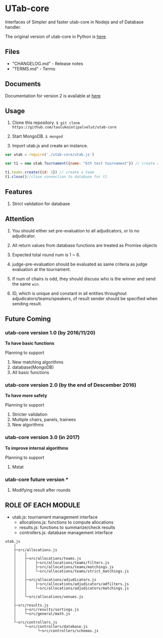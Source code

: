 # UTab-core

Interfaces of Simpler and faster utab-core in Nodejs and of Database handler.

The original version of utab-core in Python is [here](https://github.com/nswa17/utab-api-server-old-).

## Files

 + "CHANGELOG.md" - Release notes
 + "TERMS.md" - Terms

## Documents

Documentation for version 2 is available at [here](https://taulukointipalvelut.github.io/)

## Usage

1. Clone this repository. `$ git clone https://github.com/taulukointipalvelut/utab-core`

1. Start MongoDB. `$ mongod`

1. Import utab.js and create an instance.
```javascript
var utab = require('./utab-core/utab.js')

var t1 = new utab.Tournament({name: "6th test tournament"}) // create a tournament

t1.teams.create({id: 1}) // create a team
t1.close()//close connection to database for t1
```

## Features

1. Strict validation for database

<!--New Matching Algorithms derived from Gale Shapley Algorithm-->

## Attention

1. You should either set pre-evaluation to all adjudicators, or to no adjudicator.

1. All return values from database functions are treated as Promise objects

1. Expected total round num is 1 ~ 6.

1. judge-pre-evaluation should be evaluated as same criteria as judge evaluation at the tournament.

1. If num of chairs is odd, they should discuss who is the winner and send the same `win`.

1. ID, which is unique and constant in all entities throughout adjudicators/teams/speakers, of result sender should be specified when sending result.

## Future Coming

### utab-core version 1.0 <!--[Candle Light]--> (by 2016/11/20)

**To have basic functions**

Planning to support

1. New matching algorithms
1. database(MongoDB)
1. All basic functions

### utab-core version 2.0 <!--[Luna Flight]--> (by the end of Descember 2016)

**To have more safety**

Planning to support

1. Stricter validation
1. Multiple chairs, panels, trainees
1. New algorithms

### utab-core version 3.0 <!--[Frosty Night]--> (in 2017)

**To improve internal algorithms**

Planning to support

1. Mstat

### utab-core future version *

1. Modifying result after rounds

## ROLE OF EACH MODULE

 * utab.js: tournament management interface
     * allocations.js: functions to compute allocations
     * results.js: functions to summarize/check results
     * controllers.js: database management interface

```
utab.js
    │
    ├─src/allocations.js
    │    |
    │    ├─src/allocations/teams.js
    │    │    ├─src/allocations/teams/filters.js
    │    │    ├─src/allocations/teams/matchings.js
    │    │    └─src/allocations/teams/strict_matchings.js
    │    │
    │    ├─src/allocations/adjudicators.js
    │    │    ├─src/allocations/adjudicators/adfilters.js
    │    │    └─src/allocations/adjudicators/matchings.js
    │    │
    │    └─src/allocations/venues.js
    │    
    ├─src/results.js
    │    ├─src/results/sortings.js
    │    └─src/general/math.js
    │
    └─src/controllers.js
         └─src/controllers/database.js
               └─src/controllers/schemas.js
```
